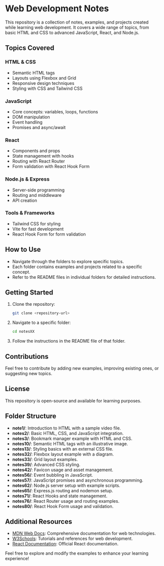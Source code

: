 # Web Development Notes

This repository is a collection of notes, examples, and projects created while learning web development. It covers a wide range of topics, from basic HTML and CSS to advanced JavaScript, React, and Node.js.

## Topics Covered

### HTML & CSS
- Semantic HTML tags
- Layouts using Flexbox and Grid
- Responsive design techniques
- Styling with CSS and Tailwind CSS

### JavaScript
- Core concepts: variables, loops, functions
- DOM manipulation
- Event handling
- Promises and async/await

### React
- Components and props
- State management with hooks
- Routing with React Router
- Form validation with React Hook Form

### Node.js & Express
- Server-side programming
- Routing and middleware
- API creation

### Tools & Frameworks
- Tailwind CSS for styling
- Vite for fast development
- React Hook Form for form validation

## How to Use
- Navigate through the folders to explore specific topics.
- Each folder contains examples and projects related to a specific concept.
- Refer to the README files in individual folders for detailed instructions.

## Getting Started
1. Clone the repository:
   ```bash
   git clone <repository-url>
   ```
2. Navigate to a specific folder:
   ```bash
   cd notesXX
   ```
3. Follow the instructions in the README file of that folder.

## Contributions
Feel free to contribute by adding new examples, improving existing ones, or suggesting new topics.

## License
This repository is open-source and available for learning purposes.

## Folder Structure

- **note1/**: Introduction to HTML with a sample video file.
- **notes2/**: Basic HTML, CSS, and JavaScript integration.
- **notes3/**: Bookmark manager example with HTML and CSS.
- **notes10/**: Semantic HTML tags with an illustrative image.
- **notes13/**: Styling basics with an external CSS file.
- **notes32/**: Flexbox layout example with a diagram.
- **notes33/**: Grid layout examples.
- **notes39/**: Advanced CSS styling.
- **notes42/**: Favicon usage and asset management.
- **notes56/**: Event bubbling in JavaScript.
- **notes57/**: JavaScript promises and asynchronous programming.
- **notes62/**: Node.js server setup with example scripts.
- **notes65/**: Express.js routing and nodemon setup.
- **notes71/**: React Hooks and state management.
- **notes76/**: React Router usage and routing examples.
- **notes80/**: React Hook Form usage and validation.

## Additional Resources

- [MDN Web Docs](https://developer.mozilla.org/): Comprehensive documentation for web technologies.
- [W3Schools](https://www.w3schools.com/): Tutorials and references for web development.
- [React Documentation](https://reactjs.org/docs/getting-started.html): Official React documentation.

Feel free to explore and modify the examples to enhance your learning experience!


